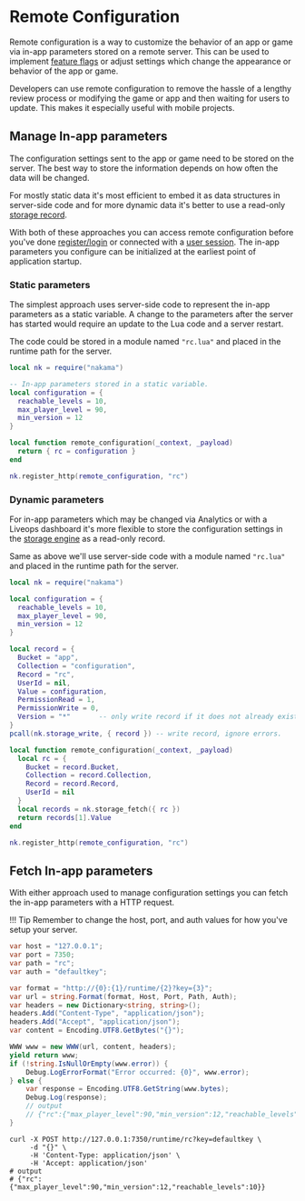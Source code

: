 # Remote Configuration

Remote configuration is a way to customize the behavior of an app or game via in-app parameters stored on a remote server. This can be used to implement <a href="https://en.wikipedia.org/wiki/Feature_toggle" target="\_blank">feature flags</a> or adjust settings which change the appearance or behavior of the app or game.

Developers can use remote configuration to remove the hassle of a lengthy review process or modifying the game or app and then waiting for users to update. This makes it especially useful with mobile projects.

## Manage In-app parameters

The configuration settings sent to the app or game need to be stored on the server. The best way to store the information depends on how often the data will be changed.

For mostly static data it's most efficient to embed it as data structures in server-side code and for more dynamic data it's better to use a read-only [storage record](storage-collections.md).

With both of these approaches you can access remote configuration before you've done [register/login](authentication.md) or connected with a [user session](authentication.md#sessions). The in-app parameters you configure can be initialized at the earliest point of application startup.

### Static parameters

The simplest approach uses server-side code to represent the in-app parameters as a static variable. A change to the parameters after the server has started would require an update to the Lua code and a server restart.

The code could be stored in a module named `"rc.lua"` and placed in the runtime path for the server.

```lua
local nk = require("nakama")

-- In-app parameters stored in a static variable.
local configuration = {
  reachable_levels = 10,
  max_player_level = 90,
  min_version = 12
}

local function remote_configuration(_context, _payload)
  return { rc = configuration }
end

nk.register_http(remote_configuration, "rc")
```

### Dynamic parameters

For in-app parameters which may be changed via Analytics or with a Liveops dashboard it's more flexible to store the configuration settings in the [storage engine](storage-collections.md) as a read-only record.

Same as above we'll use server-side code with a module named `"rc.lua"` and placed in the runtime path for the server.

```lua
local nk = require("nakama")

local configuration = {
  reachable_levels = 10,
  max_player_level = 90,
  min_version = 12
}

local record = {
  Bucket = "app",
  Collection = "configuration",
  Record = "rc",
  UserId = nil,
  Value = configuration,
  PermissionRead = 1,
  PermissionWrite = 0,
  Version = "*"       -- only write record if it does not already exist.
}
pcall(nk.storage_write, { record }) -- write record, ignore errors.

local function remote_configuration(_context, _payload)
  local rc = {
    Bucket = record.Bucket,
    Collection = record.Collection,
    Record = record.Record,
    UserId = nil
  }
  local records = nk.storage_fetch({ rc })
  return records[1].Value
end

nk.register_http(remote_configuration, "rc")
```

## Fetch In-app parameters

With either approach used to manage configuration settings you can fetch the in-app parameters with a HTTP request.

!!! Tip
    Remember to change the host, port, and auth values for how you've setup your server.

```csharp fct_label="Unity"
var host = "127.0.0.1";
var port = 7350;
var path = "rc";
var auth = "defaultkey";

var format = "http://{0}:{1}/runtime/{2}?key={3}";
var url = string.Format(format, Host, Port, Path, Auth);
var headers = new Dictionary<string, string>();
headers.Add("Content-Type", "application/json");
headers.Add("Accept", "application/json");
var content = Encoding.UTF8.GetBytes("{}");

WWW www = new WWW(url, content, headers);
yield return www;
if (!string.IsNullOrEmpty(www.error)) {
    Debug.LogErrorFormat("Error occurred: {0}", www.error);
} else {
    var response = Encoding.UTF8.GetString(www.bytes);
    Debug.Log(response);
    // output
    // {"rc":{"max_player_level":90,"min_version":12,"reachable_levels":10}}
}
```

```shell fct_label="cURL"
curl -X POST http://127.0.0.1:7350/runtime/rc?key=defaultkey \
     -d "{}" \
     -H 'Content-Type: application/json' \
     -H 'Accept: application/json'
# output
# {"rc":{"max_player_level":90,"min_version":12,"reachable_levels":10}}
```

